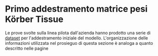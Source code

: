# Primo addestramento matrice pesi Körber Tissue
Le prove svolte sulla linea pilota dall'azienda hanno prodotto una serie di [dataset](/dataset) per l'addestramento iniziale del modello. L'organizzazione delle informazioni utilizzata nel prosieguo di questa sezione è analoga a quanto descritto nelle pagine 
